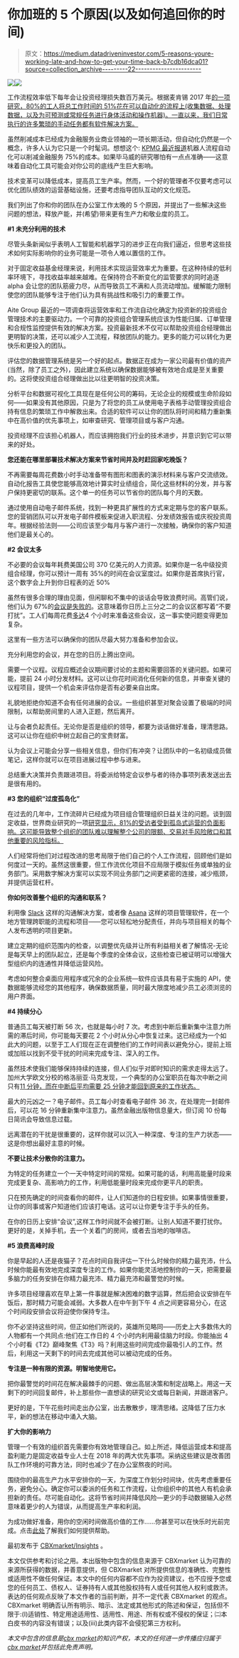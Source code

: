 # 你加班的 5 个原因(以及如何追回你的时间)

> 原文：<https://medium.datadriveninvestor.com/5-reasons-youre-working-late-and-how-to-get-your-time-back-b7cdb16dca01?source=collection_archive---------22----------------------->

[![](img/7cc63ccd0dff2f0db21131aa5fac9cea.png)](http://www.track.datadriveninvestor.com/1B9E)![](img/beafd7678fce3cd875b74765c0361bff.png)

工作流程效率低下每年会让投资经理损失数百万美元。根据麦肯锡 2017 年[的一项研究，80%的工人将总工作时间的 51%花在可以自动化的流程上(收集数据、处理数据，以及为可预测或常规任务进行身体活动和操作机器)。一直以来，我们日常执行的许多繁琐的手动任务都有软件解决方案。](https://www.mckinsey.com/~/media/mckinsey/featured%20insights/Digital%20Disruption/Harnessing%20automation%20for%20a%20future%20that%20works/MGI-A-future-that-works-Executive-summary.ashx)

虽然削减成本已经成为金融服务业商业领袖的一项长期活动，但自动化仍然是一个概念，许多人认为它只是一个时髦词。想想这个: [KPMG 最近报道](https://assets.kpmg/content/dam/kpmg/be/pdf/2018/ADV-brochure-intelligent-automation-uk-LR.pdf)机器人流程自动化可以削减金融服务 75%的成本。如果毕马威的研究哪怕有一点点准确——这意味着自动化工具可能会对你公司的底线产生巨大影响。

技术变革可以降低成本，提高员工生产率。然而，一个好的管理者不仅要考虑可以优化团队绩效的运营基础设施，还要考虑指导团队互动的文化规范。

我们列出了你和你的团队在办公室工作太晚的 5 个原因，并提出了一些解决这些问题的想法，释放产能，并(希望)带来更有生产力和敬业度的员工。

**#1 未充分利用的技术**

尽管头条新闻似乎表明人工智能和机器学习的进步正在向我们逼近，但思考这些技术如何实际影响你的业务可能是一项令人难以置信的工作。

对于固定收益基金经理来说，利用技术实现运营效率尤为重要。在这种持续的低利率环境下，寻找收益率越来越难。在保持符合不断变化的监管要求的同时追逐 alpha 会让您的团队筋疲力尽，从而导致员工不满和人员流动增加。缓解能力限制使您的团队能够专注于他们认为具有挑战性和吸引力的重要工作。

Aite Group 最近的一项调查将运营效率和工作流自动化确定为投资新的投资组合管理技术的主要驱动力。一个可靠的投资组合管理系统应该为性能归属、订单管理和合规性监控提供有效的解决方案。投资最新技术不仅可以帮助投资组合经理做出更明智的决策，还可以减少人工流程，释放团队的能力。更多的能力可以转化为更快乐和更投入的团队。

评估您的数据管理系统是另一个好的起点。数据正在成为一家公司最有价值的资产(当然，除了员工之外)，因此建立系统以确保数据能够被有效地合成是至关重要的。这将使投资组合经理做出比以往更明智的投资决策。

分析平台和数据可视化工具现在是任何公司的筹码，无论企业的规模或生命阶段如何——如果没有其他原因，只是为了将您的员工从使用电子表格手动管理投资组合持有信息的繁琐工作中解救出来。合适的软件可以让你的团队将时间和精力重新集中在高价值的优先事项上，如审查研究、管理项目或与客户沟通。

投资经理不应该担心机器人，而应该拥抱我们行业的技术进步，并意识到它可以带来的好处。

**您还能在哪里部署技术解决方案来节省时间并及时赶回家吃晚饭？**

不再需要每周花费数小时手动准备带有图形和图表的演示材料来与客户交流绩效。自动化报告工具使您能够高效地计算实时业绩组合，简化这些材料的分发，并与客户保持更密切的联系。这个单一的任务可以节省你的团队每个月的天数。

通过使用自动电子邮件系统，找到一种更具扩展性的方式来定期与您的客户联系。您的营销团队可以开发电子邮件模板来促进入职流程、分发绩效报告或庆祝投资周年。根据经验法则——公司应该至少每月与客户进行一次接触，确保你的客户知道他们是最关心的。

**#2 会议太多**

不必要的会议每年耗费美国公司 370 亿美元的人力资源。如果你是一名中级投资组合经理，你可以预计一周有 35%的时间在会议室度过。如果你是首席执行官，这个数字会上升到你日程表的近 50%

虽然有很多合理的理由见面，但闲聊和不集中的谈话会导致浪费时间。高管们说，他们认为 67%的[会议是失败的](https://www.cnbc.com/id/48898453)。这意味着你日历上三分之二的会议区都写着“不要打扰”。工人们每周花费[多达](https://www.inc.com/laura-montini/infographic/the-ugly-truth-about-meetings.html)4 个小时来准备这些会议，这一事实使问题变得更加复杂。

这里有一些方法可以确保你的团队尽最大努力准备和参加会议。

充分利用您的会议，并在您的日历上腾出空间。

需要一个议程。议程应概述会议期间要讨论的主题和需要回答的关键问题。如果可能，提前 24 小时分发材料。这可以让你花时间消化任何新的信息，并审查关键的议程项目，提供一个机会来评估你是否有必要亲自出席。

礼貌地拒绝你知道不会有任何进展的会议。一些组织甚至对聚会设置了极端的时间限制，以帮助房间里的人进入正题，然后离开。

让与会者负起责任。无论你是否是组织的领导，都要为谈话做好准备，理清思路。这可以让你在组织中树立起自己的宝贵财富。

认为会议上可能会分享一些相关信息，但你们有冲突？让团队中的一名初级成员做笔记，这样你就可以在项目进展过程中参与进来。

总结重大决策并负责跟进项目。将委派给特定会议参与者的待办事项列表发送出去是很有用的。

**#3 您的组织“过度孤岛化”**

在过去的几年中，工作流碎片已经成为项目组合管理组织日益关注的问题。谈到固定收益，世界商业研究的一项[研究显示，81%的受访者受到孤岛式运营的负面影响。这可能导致整个组织的团队难以理解整个公司的限额、交易对手风险敞口和其他重要的风险指标。](https://fixedincomeus.wbresearch.com/downloads/fixed-income-2018-goals-and-challenges-for-the-front-office?-ty-m)

人们经常将他们对过程改进的思考局限于他们自己的个人工作流程，回顾他们是如何度过一天的。虽然这很重要，但工作流优化项目不应局限于模拟任务或单独的业务部门。采用数字解决方案可以实现不同业务部门之间更紧密的连接，减少瓶颈，并提供运营杠杆。

**你如何改善整个组织的沟通和联系？**

利用像 [Slack](https://slack.com/) 这样的沟通解决方案，或者像 [Asana](http://asana.com/) 这样的项目管理软件，在一个地方管理跨职能的流程和项目——您可以轻松地分配责任，并向与项目相关的每个人发布透明的项目更新。

建立定期的组织范围内的检查，以调整优先级并让所有利益相关者了解情况-无论是每天早上的团队起立，还是每个季度的全体会议，这些检查已被证明可以增强大型组织内的连通性并降低运营风险。

考虑如何整合桌面应用程序或冗余的企业系统—软件应该具有易于实施的 API，使数据能够流经您的其他程序，确保数据质量，同时最大限度地减少员工必须浏览的用户界面。

**#4 持续分心**

普通员工每天被打断 56 次，也就是每小时 7 次。考虑到中断后重新集中注意力所需的滞后时间，你可能每天要花 2 个小时从分心中恢复过来。这已经成为一个如此大的问题，以至于工人们现在正在调整他们的工作时间表以避免分心，提前上班或加班以找到不受干扰的时间来完成专注、深入的工作。

虽然技术使我们能够保持持续的连接，但人们似乎对即时知识的需求走得太远了。加州大学欧文分校的格洛丽亚·马克发现，一个典型的办公室职员在每次中断之间只有[11 分钟，而在中断后平均需要 25 分钟才能回到原来的工作状态。](https://www.nytimes.com/2013/05/05/opinion/sunday/a-focus-on-distraction.html)

最大的元凶之一？电子邮件。员工每小时查看电子邮件 36 次，在处理完一封邮件后，可以花 16 分钟重新集中注意力。虽然金融出版物信息量大，但订阅 10 份每日简讯会导致信息过载。

远离潜在的干扰是很重要的，这样你就可以沉入一种深度、专注的生产力状态——这是你想出最好主意的时候。

**不要让技术分散你的注意力。**

为特定的任务建立一个一天中特定时间的常规。如果可能的话，利用高能量时段来完成更复杂、高影响力的工作，利用低能量时段来完成你更平凡的职责。

只在预先确定的时间查看你的邮件，让人们知道你的日程安排。如果事情很重要，让你的同事或客户知道他们应该打电话。这可以让你更专注于手头的任务。

在你的日历上安排“会议”,这样工作时间就不会被打断。让别人知道不要打扰你。更好的是，关掉手机，去一个关着门的房间，或者去当地的咖啡店。

**#5 浪费高峰时段**

你是早起的人还是夜猫子？花点时间自我评估一下什么时候你的精力最充沛，什么时候你能最有效地完成深度专注的工作。如果你能灵活地控制你的一天，把需要最多脑力的任务安排在你精力最充沛、精力最充沛和最警觉的时候。

许多项目经理喜欢在早上第一件事就是解决困难的数字运算，然后把会议安排在午饭后，那时精力可能会减弱。大多数人在中午到下午 4 点之间更容易分心，在这个时间段安排会议将迫使你保持专注。

你不必坚持这些时间，但正如他们所说的，英雄所见略同——历史上大多数伟大的人物都有一个共同点:他们在工作日的 4 个小时内利用最佳脑力时段。你能抽出 4 个小时看《T2》巅峰聚焦《T3》吗？利用这些时间完成你最吸引人的工作。然后，利用这一天剩下的时间去完成其他可以被动完成的任务。

**专注是一种有限的资源。明智地使用它。**

把你最警觉的时间花在解决最棘手的问题、做出高层决策和制定战略上。用这一天剩下的时间回复邮件，补上那些你一直想读的研究论文或每日新闻，并跟进客户。

更好的是，下午花些时间走出办公室，出去散散步，理清思绪。这降低了压力水平，新的想法在移动中涌入大脑。

**扩大你的影响力**

管理一个有效的组织首先需要你有效地管理自己。如上所述，降低运营成本和提高盈利能力是固定收益专业人士在 2018 年的两大优先事项。采纳这些建议是改善团队工作环境的可靠方法，同时也减少了在办公室熬夜的时间。

围绕你的最高生产力水平安排你的一天，为深度工作划分时间块，优先考虑重要任务，避免分心。确定你可以委派的任务和工作流程，让你组织中的其他人有机会承担新的责任。尽可能自动化。这将节省时间并降低风险—更少的手动数据输入必然意味着更少的人为错误，从而提高生产率和利润。

为成功做好准备，用你的空闲时间做高价值的工作……你甚至可以在快乐时光前完成。点击[此处](https://www.cbxmarket.com/demo/)了解我们如何提供帮助。

最初发布于 [CBXmarket/Insights](https://www.cbxmarket.com/2019/01/23/5-reasons-youre-working-late-and-how-to-get-your-time-back/) 。

本文仅供参考和讨论之用。本出版物中包含的信息来源于 CBXmarket 认为可靠的来源所获得的数据，并善意提供，但 CBXmarket 对所提供信息的准确性、完整性或适用性不做任何保证。本文中的任何内容都不应作为投资建议，也不应授予您或您的任何员工、债权人、证券持有人或其他股权持有人或任何其他人权利或救济。表达的任何观点反映了本文作者的当前判断，并不一定代表 CBXmarket 的观点。CBXmarket 明确否认所有明示、暗示、法定或其他形式的陈述和保证，包括但不限于:(I)适销性、特定用途适用性、适用性、用途、所有权或不侵权的保证；㈡本白皮书的内容没有错误；以及(iii)此类内容不会侵犯第三方权利。

*本文中包含的信息是*[*cbx market*](https://www.cbxmarket.com/)*的知识产权，本文的任何进一步传播应归属于*[*cbx market*](https://www.cbxmarket.com/terms-of-service/)*并包括此免责声明。*